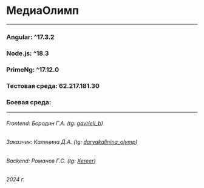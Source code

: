 # МедиаОлимп
***
### Angular: ^17.3.2

### Node.js: ^18.3

### PrimeNg: ^17.12.0

### Тестовая среда: 62.217.181.30

### Боевая среда:

***
###### Frontend: Бородин Г.А. (tg: [gavrieli_b](@gavrieli_b))
###### Заказчик: Калинина Д.А. (tg: [daryakalinina_olymp](@daryakalinina_olymp))
###### Backend: Романов Г.С. (tg: [Xereer](@xereer))
###### 2024 г. 
